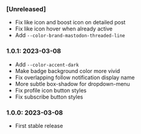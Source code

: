 ### [Unreleased]

* Fix like icon and boost icon on detailed post
* Fix like icon hover when already active
* Add `--color-brand-mastodon-threaded-line`

### 1.0.1: 2023-03-08

* Add `--color-accent-dark`
* Make badge background color more vivid
* Fix overlapping follow notification display name
* More subtle box-shadow for dropdown-menu
* Fix profile icon button styles
* Fix subscribe button styles

### 1.0.0: 2023-03-08

* First stable release